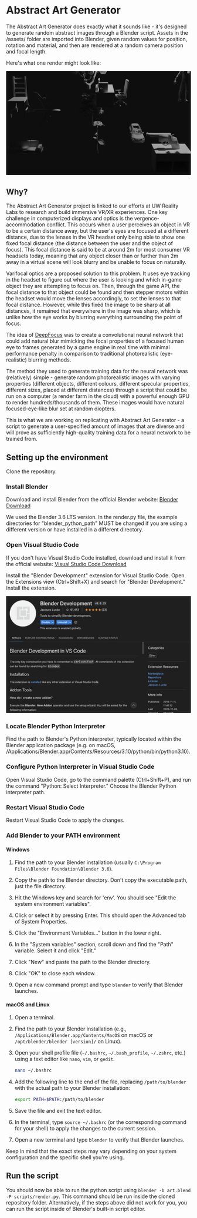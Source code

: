# Abstract Art Generator

The Abstract Art Generator does exactly what it sounds like - it's designed to generate random abstract images through a Blender script. Assets in the /assets/ folder are imported into Blender, given random values for position, rotation and material, and then are rendered at a random camera position and focal length.

Here's what one render might look like:

![Example Abstract Art Generated Render](images/example.png)

## Why?

The Abstract Art Generator project is linked to our efforts at UW Reality Labs to research and build immersive VR/XR experiences. One key challenge in computerized displays and optics is the vergence-accommodation conflict. This occurs when a user perceives an object in VR to be a certain distance away, but the user's eyes are focused at a different distance, due to the lenses in the VR headset only being able to show one fixed focal distance (the distance between the user and the object of focus). This focal distance is said to be at around 2m for most consumer VR headsets today, meaning that any object closer than or further than 2m away in a virtual scene will look blurry and be unable to focus on naturally.

Varifocal optics are a proposed solution to this problem. It uses eye tracking in the headset to figure out where the user is looking and which in-game object they are attempting to focus on. Then, through the game API, the focal distance to that object could be found and then stepper motors within the headset would move the lenses accordingly, to set the lenses to that focal distance. However, while this fixed the image to be sharp at all distances, it remained that everywhere in the image was sharp, which is unlike how the eye works by blurring everything surrounding the point of focus.

The idea of [DeepFocus](https://research.facebook.com/publications/deepfocus-siggraph-asia-2018/) was to create a convolutional neural network that could add natural blur mimicking the focal properties of a focused human eye to frames generated by a game engine in real time with minimal performance penalty in comparison to traditional photorealistic (eye-realistic) blurring methods.

The method they used to generate training data for the neural network was (relatively) simple - generate random photorealistic images with varying properties (different objects, different colours, different specular properties, different sizes, placed at different distances) through a script that could be run on a computer (a render farm in the cloud) with a powerful enough GPU to render hundreds/thousands of them. These images would have natural focused-eye-like blur set at random diopters.

This is what we are working on replicating with Abstract Art Generator - a script to generate a user-specified amount of images that are diverse and will prove as sufficiently high-quality training data for a neural network to be trained from.

## Setting up the environment

Clone the repository.

### Install Blender

Download and install Blender from the official Blender website: [Blender Download](https://www.blender.org/download/)

We used the Blender 3.6 LTS version. In the render.py file, the example directories for "blender_python_path" MUST be changed if you are using a different version or have installed in a different directory.

### Open Visual Studio Code

If you don't have Visual Studio Code installed, download and install it from the official website: [Visual Studio Code Download](https://code.visualstudio.com/)

Install the "Blender Development" extension for Visual Studio Code. Open the Extensions view (Ctrl+Shift+X) and search for "Blender Development." Install the extension.

![Blender Development Extension](images/extension.png)

### Locate Blender Python Interpreter

Find the path to Blender's Python interpreter, typically located within the Blender application package (e.g. on macOS, /Applications/Blender.app/Contents/Resources/3.10/python/bin/python3.10).

### Configure Python Interpreter in Visual Studio Code

Open Visual Studio Code, go to the command palette (Ctrl+Shift+P), and run the command "Python: Select Interpreter." Choose the Blender Python interpreter path.

### Restart Visual Studio Code

Restart Visual Studio Code to apply the changes.

### Add Blender to your PATH environment

#### Windows

1. Find the path to your Blender installation (usually `C:\Program Files\Blender Foundation\Blender 3.6`).

2. Copy the path to the Blender directory. Don't copy the executable path, just the file directory.

3. Hit the Windows key and search for 'env'. You should see "Edit the system environment variables".

4. Click or select it by pressing Enter. This should open the Advanced tab of System Properties.

5. Click the "Environment Variables..." button in the lower right.

6. In the "System variables" section, scroll down and find the "Path" variable. Select it and click "Edit."

7. Click "New" and paste the path to the Blender directory.

8. Click "OK" to close each window.

9. Open a new command prompt and type `blender` to verify that Blender launches.

#### macOS and Linux

1. Open a terminal.

2. Find the path to your Blender installation (e.g., `/Applications/Blender.app/Contents/MacOS` on macOS or `/opt/blender/blender [version]/` on Linux).

3. Open your shell profile file (`~/.bashrc`, `~/.bash_profile`, `~/.zshrc`, etc.) using a text editor like `nano`, `vim`, or `gedit`.

   ```bash
   nano ~/.bashrc
   ```

4. Add the following line to the end of the file, replacing `/path/to/blender` with the actual path to your Blender installation:

   ```bash
   export PATH=$PATH:/path/to/blender
   ```

5. Save the file and exit the text editor.

6. In the terminal, type `source ~/.bashrc` (or the corresponding command for your shell) to apply the changes to the current session.

7. Open a new terminal and type `blender` to verify that Blender launches.

Keep in mind that the exact steps may vary depending on your system configuration and the specific shell you're using.

## Run the script

You should now be able to run the python script using `blender -b art.blend -P scripts/render.py`. This command should be run inside the cloned repository folder. Alternatively, if the steps above did not work for you, you can run the script inside of Blender's built-in script editor.
